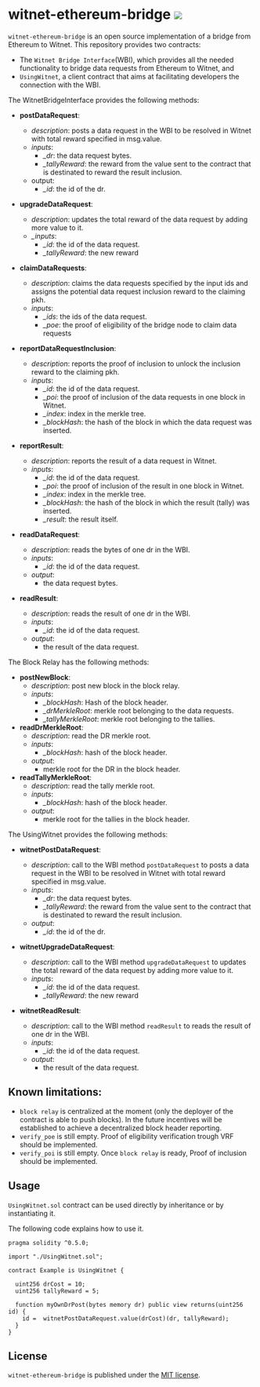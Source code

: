 # witnet-ethereum-bridge [![](https://travis-ci.com/witnet/witnet-ethereum-bridge.svg?branch=master)](https://travis-ci.com/witnet/witnet-ethereum-brdige)

`witnet-ethereum-bridge` is an open source implementation of a bridge 
from Ethereum to Witnet. This repository provides two contracts:

- The `Witnet Bridge Interface`(WBI), which provides all the needed 
functionality to bridge data requests from Ethereum to Witnet, and 
- `UsingWitnet`, a client contract that aims at facilitating developers 
the connection with the WBI.


The WitnetBridgeInterface provides the following methods:

- **postDataRequest**:
  - _description_: posts a data request in the WBI to be resolved 
  in Witnet with total reward specified in msg.value.
  - _inputs_:
    - *_dr*: the data request bytes.
    - *_tallyReward*: the reward from the value sent to the contract
     that is destinated to reward the result inclusion.
  - output:
    - *_id*: the id of the dr.

- **upgradeDataRequest**:
  - *description*: updates the total reward of the data request by 
  adding more value to it.
  - *_inputs*:
    - *_id*: the id of the data request.
    - *_tallyReward*: the new reward 

- **claimDataRequests**:
  - _description_: claims the data requests specified by the input ids
   and assigns the potential data request inclusion reward to the 
   claiming pkh.
  - _inputs_:
    - *_ids*: the ids of the data request.
    - *_poe*: the proof of eligibility of the bridge node to claim 
    data requests

- **reportDataRequestInclusion**:
  - _description_: reports the proof of inclusion to unlock the 
  inclusion reward to the claiming pkh.
  - _inputs_:
    - *_id*: the id of the data request.
    - *_poi*: the proof of inclusion of the data requests in one block 
    in Witnet.
    - *_index*: index in the merkle tree.
    - *_blockHash*: the hash of the block in which the data request 
    was inserted.
- **reportResult**:
  - _description_: reports the result of a data request in Witnet.
  - _inputs_:
    - *_id*: the id of the data request.
    - *_poi*: the proof of inclusion of the result in one block in Witnet.
    - *_index*: index in the merkle tree.
    - *_blockHash*: the hash of the block in which the result (tally) 
    was inserted.
    - *_result*: the result itself.
- **readDataRequest**:
  - _description_: reads the bytes of one dr in the WBI.
  - _inputs_:
    - *_id*: the id of the data request.
  - _output_:
    - the data request bytes.
- **readResult**:
  - _description_: reads the result of one dr in the WBI.
  - _inputs_:
    - *_id*: the id of the data request.
  - _output_:
    - the result of the data request.

The Block Relay has the following methods:

- **postNewBlock**:
  - _description_: post new block in the block relay.
  - _inputs_:
    - *_blockHash*: Hash of the block header.
    - *_drMerkleRoot*: merkle root belonging to the data requests.
    - *_tallyMerkleRoot*: merkle root belonging to the tallies.
- **readDrMerkleRoot**:
  - _description_: read the DR merkle root.
  - _inputs_:
    - *_blockHash*: hash of the block header.
  - _output_:
    - merkle root for the DR in the block header.
- **readTallyMerkleRoot**:
  - _description_: read the tally merkle root.
  - _inputs_:
    - *_blockHash*: hash of the block header.
  - _output_:
    - merkle root for the tallies in the block header.
  
The UsingWitnet provides the following methods:

- **witnetPostDataRequest**:
  - _description_: call to the WBI method `postDataRequest` to posts a 
  data request in the WBI to be resolved in Witnet with total reward 
  specified in msg.value.
  - _inputs_:
    - *_dr*: the data request bytes.
    - *_tallyReward*: the reward from the value sent to the contract
     that is destinated to reward the result inclusion.
  - _output_:
    - *_id*: the id of the dr.

- **witnetUpgradeDataRequest**:
  - _description_: call to the WBI method `upgradeDataRequest` to updates 
  the total reward of the data request by adding more value to it.
  - _inputs_:
    - *_id*: the id of the data request.
    - *_tallyReward*: the new reward 

- **witnetReadResult**:
  - _description_: call to the WBI method `readResult` to reads
   the result of one dr in the WBI.
  - _inputs_:
    - *_id*: the id of the data request.
  - _output_:
    - the result of the data request.

## Known limitations:

- `block relay` is centralized at the moment (only the deployer of the contract is able to push blocks). In the future incentives will be established to achieve a decentralized block header reporting.
- `verify_poe` is still empty. Proof of eligibility verification trough VRF should be implemented.
- `verify_poi` is still empty. Once `block relay` is ready, Proof of inclusion should be implemented.

## Usage

`UsingWitnet.sol` contract can be used directly by inheritance or by instantiating it.

The following code explains how to use it.

```solidity
pragma solidity ^0.5.0;

import "./UsingWitnet.sol";

contract Example is UsingWitnet {

  uint256 drCost = 10;
  uint256 tallyReward = 5;

  function myOwnDrPost(bytes memory dr) public view returns(uint256 id) {
    id =  witnetPostDataRequest.value(drCost)(dr, tallyReward);
  }
}
```

## License

`witnet-ethereum-bridge` is published under the [MIT license][license].

[license]: https://github.com/witnet/witnet-ethereum-bridge/blob/master/LICENSE
